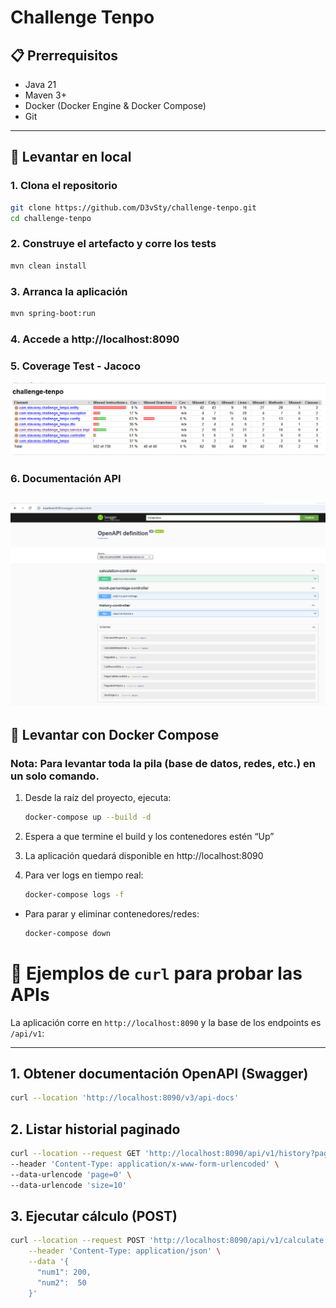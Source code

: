 # Challenge Tenpo

## 📋 Prerrequisitos

- Java 21
- Maven 3+
- Docker (Docker Engine & Docker Compose)
- Git
---
## 🚀 Levantar en local

### 1. Clona el repositorio
   ```bash
   git clone https://github.com/D3vSty/challenge-tenpo.git
   cd challenge-tenpo
   ```
### 2. Construye el artefacto y corre los tests
```bash
mvn clean install
```
### 3. Arranca la aplicación
```bash
mvn spring-boot:run
```
### 4. Accede a http://localhost:8090

### 5. Coverage Test - Jacoco
![img_1.png](img_1.png)

### 6. Documentación API
![img_2.png](img_2.png)
---

## 🐳 Levantar con Docker Compose

### Nota: Para levantar toda la pila (base de datos, redes, etc.) en un solo comando.
1. Desde la raíz del proyecto, ejecuta:

    ```bash
    docker-compose up --build -d
    ```
2. Espera a que termine el build y los contenedores estén “Up”

3. La aplicación quedará disponible en http://localhost:8090

4. Para ver logs en tiempo real:

    ```bash
    docker-compose logs -f
    ```
- Para parar y eliminar contenedores/redes:

    ```bash
    docker-compose down
    ```
# 📡 Ejemplos de `curl` para probar las APIs

La aplicación corre en `http://localhost:8090` y la base de los endpoints es `/api/v1`:

---

## 1. Obtener documentación OpenAPI (Swagger)

```bash
curl --location 'http://localhost:8090/v3/api-docs'
```
## 2. Listar historial paginado

```bash
curl --location --request GET 'http://localhost:8090/api/v1/history?page=0&size=10' \
--header 'Content-Type: application/x-www-form-urlencoded' \
--data-urlencode 'page=0' \
--data-urlencode 'size=10'
```

## 3. Ejecutar cálculo (POST)
 ```bash
 curl --location --request POST 'http://localhost:8090/api/v1/calculate' \
     --header 'Content-Type: application/json' \
     --data '{
       "num1": 200,
       "num2":  50
     }'
```






